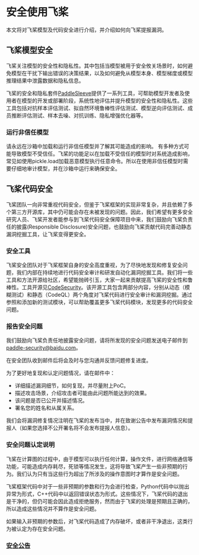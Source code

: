 # 安全使用飞桨



本文将对飞桨模型及代码安全进行介绍，并介绍如何向飞桨提报漏洞。

## 飞桨模型安全

飞桨关注模型的安全性和隐私性。其中包括当模型被用于安全攸关场景时，如何避免模型在干扰下输出错误的决策结果，以及如何避免从模型本身、模型梯度或模型推理结果中泄露数据和隐私信息。

飞桨的安全和隐私套件[PaddleSleeve](https://github.com/PaddlePaddle/PaddleSleeve)提供了一系列工具，可帮助模型开发者及使用者在模型的开发或部署阶段，系统性地评估并提升模型的安全性和隐私性。这些工具包括对抗样本评估测试、拟自然环境鲁棒性评估测试、模型逆向评估测试、成员推断评估测试、样本去噪、对抗训练、隐私增强优化器等。

### 运行非信任模型

请永远在沙箱中加载和运行非信任模型并了解其可能造成的影响。
有多种方式可能导致模型不受信任。飞桨的功能足以在加载不受信任的模型时对系统造成影响，常见如使用pickle.load加载恶意模型执行任意命令。所以在使用非信任模型时需要仔细地审计模型，并在沙箱中运行来确保安全。

## 飞桨代码安全

飞桨团队一向非常重视代码安全，但鉴于飞桨框架的实现非常复杂，并且依赖了多个第三方开源库，其中仍可能会存在未被发现的问题。因此，我们希望有更多安全研究人员、飞桨开发者能参与到飞桨代码安全保障项目中来，我们鼓励向飞桨负责任的披露(Responsible Disclosure)安全问题，也鼓励向飞桨贡献代码完善动静态漏洞挖掘工具，让飞桨变得更安全。

### 安全工具

飞桨安全团队对于飞桨框架自身的安全高度重视，为了尽快地发现和修复安全问题，我们内部在持续地进行代码安全审计和研发自动化漏洞挖掘工具。我们将一些工具和方法开源给社区，希望能抛砖引玉，大家一起来贡献提高飞桨的安全性和鲁棒性。工具开源见[CodeSecurity](https://github.com/PaddlePaddle/PaddleSleeve/tree/main/CodeSecurity)。该开源工具包含两部分内容，分别从动态（模糊测试）和静态（CodeQL）两个角度对飞桨代码进行安全审计和漏洞挖掘。通过参照和添加新的测试模块，可以帮助覆盖更多飞桨代码模块，发现更多的代码安全问题。

### 报告安全问题

我们鼓励向飞桨负责任地披露安全问题，请将所发现的安全问题发送电子邮件到 paddle-security@baidu.com。

在安全团队收到邮件后将会及时与您沟通并反馈问题修复进度。

为了更好地复现和认定问题情况，请在邮件中：

- 详细描述漏洞细节，如何复现，并尽量附上PoC。
- 描述攻击场景，介绍攻击者可能由此问题所能达到的效果。
- 该问题是否已公开并描述情况。
- 署名您的姓名和从属关系。

我们会将漏洞修复情况注明在飞桨的发布当中，并在致谢公告中发布漏洞情况和提报人（如果您选择不公开署名将不会发布提报人信息）。

### 安全问题认定说明

飞桨在计算图的过程中，由于模型可以执行任何计算，操作文件，进行网络通信等功能，可能造成内存耗尽，死锁等情况发生，这将导致飞桨产生一些非预期的行为。我们认为只有当这些行为超出了所涉及的操作意图时才算作是安全问题。

飞桨框架代码中对于一些非预期的参数和行为会进行检查，Python代码中以抛出异常为形式，C++代码中以返回错误状态为形式。这些情况下，飞桨代码的退出是干净的，但仍可能会因此造成拒绝服务，然而由于飞桨的处理是预期且正确的，所以造成这些情况并不算作是安全问题。

如果输入非预期的参数后，对飞桨代码造成了内存破坏，或者非干净退出，这类行为被认定为存在安全问题。

### [安全公告](https://github.com/PaddlePaddle/Paddle/blob/develop/security/README_cn.md)
